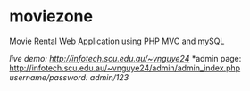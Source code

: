 # moviezone
Movie Rental Web Application using PHP MVC and mySQL

*live demo:  http://infotech.scu.edu.au/~vnguye24*
*admin page: http://infotech.scu.edu.au/~vnguye24/admin/admin_index.php 
*username/password: admin/123*
